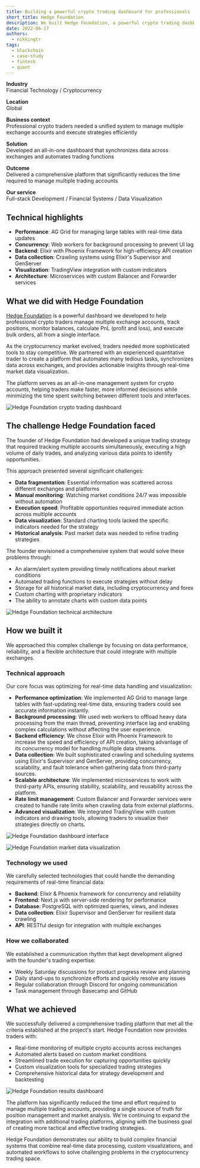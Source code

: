 ```yaml
---
title: Building a powerful crypto trading dashboard for professionals
short_title: Hedge Foundation
description: We built Hedge Foundation, a powerful crypto trading dashboard that helps professional traders manage multiple accounts, track positions, and automate order execution in real-time across exchanges.
date: 2022-06-17
authors:
  - nikkingtr
tags:
  - blockchain
  - case-study
  - fintech
  - quant
---
```


**Industry**\
Financial Technology / Cryptocurrency

**Location**\
Global

**Business context**\
Professional crypto traders needed a unified system to manage multiple exchange accounts and execute strategies efficiently

**Solution**\
Developed an all-in-one dashboard that synchronizes data across exchanges and automates trading functions

**Outcome**\
Delivered a comprehensive platform that significantly reduces the time required to manage multiple trading accounts

**Our service**\
Full-stack Development / Financial Systems / Data Visualization

## Technical highlights

- **Performance**: AG Grid for managing large tables with real-time data updates
- **Concurrency**: Web workers for background processing to prevent UI lag
- **Backend**: Elixir with Phoenix Framework for high-efficiency API creation
- **Data collection**: Crawling systems using Elixir's Supervisor and GenServer
- **Visualization**: TradingView integration with custom indicators
- **Architecture**: Microservices with custom Balancer and Forwarder services

## What we did with Hedge Foundation

[Hedge Foundation](http://hedge.foundation/) is a powerful dashboard we developed to help professional crypto traders manage multiple exchange accounts, track positions, monitor balances, calculate PnL (profit and loss), and execute bulk orders, all from a single interface.

As the cryptocurrency market evolved, traders needed more sophisticated tools to stay competitive. We partnered with an experienced quantitative trader to create a platform that automates many tedious tasks, synchronizes data across exchanges, and provides actionable insights through real-time market data visualization.

The platform serves as an all-in-one management system for crypto accounts, helping traders make faster, more informed decisions while minimizing the time spent switching between different tools and interfaces.

![Hedge Foundation crypto trading dashboard](assets/hedge-main.webp)

## The challenge Hedge Foundation faced

The founder of Hedge Foundation had developed a unique trading strategy that required tracking multiple accounts simultaneously, executing a high volume of daily trades, and analyzing various data points to identify opportunities.

This approach presented several significant challenges:

- **Data fragmentation**: Essential information was scattered across different exchanges and platforms
- **Manual monitoring**: Watching market conditions 24/7 was impossible without automation
- **Execution speed**: Profitable opportunities required immediate action across multiple accounts
- **Data visualization**: Standard charting tools lacked the specific indicators needed for the strategy
- **Historical analysis**: Past market data was needed to refine trading strategies

The founder envisioned a comprehensive system that would solve these problems through:

- An alarm/alert system providing timely notifications about market conditions
- Automated trading functions to execute strategies without delay
- Storage for all historical market data, including cryptocurrency and forex
- Custom charting with proprietary indicators
- The ability to annotate charts with custom data points

![Hedge Foundation technical architecture](assets/hedge-tech.webp)

## How we built it

We approached this complex challenge by focusing on data performance, reliability, and a flexible architecture that could integrate with multiple exchanges.

### Technical approach

Our core focus was optimizing for real-time data handling and visualization:

- **Performance optimization**: We implemented AG Grid to manage large tables with fast-updating real-time data, ensuring traders could see accurate information instantly.
- **Background processing**: We used web workers to offload heavy data processing from the main thread, preventing interface lag and enabling complex calculations without affecting the user experience.
- **Backend efficiency**: We chose Elixir with Phoenix Framework to increase the speed and efficiency of API creation, taking advantage of its concurrency model for handling multiple data streams.
- **Data collection**: We built sophisticated crawling and scheduling systems using Elixir's Supervisor and GenServer, providing concurrency, scalability, and fault tolerance when gathering data from third-party sources.
- **Scalable architecture**: We implemented microservices to work with third-party APIs, ensuring stability, scalability, and reusability across the platform.
- **Rate limit management**: Custom Balancer and Forwarder services were created to handle rate limits when crawling data from external platforms.
- **Advanced visualization**: We integrated TradingView with custom indicators and drawing tools, allowing traders to visualize their strategies directly on charts.

![Hedge Foundation dashboard interface](assets/hedge-dashboard.webp)

![Hedge Foundation market data visualization](assets/hedge-market.webp)

### Technology we used

We carefully selected technologies that could handle the demanding requirements of real-time financial data:

- **Backend**: Elixir & Phoenix framework for concurrency and reliability
- **Frontend**: Next.js with server-side rendering for performance
- **Database**: PostgreSQL with optimized queries, views, and indexes
- **Data collection**: Elixir Supervisor and GenServer for resilient data crawling
- **API**: RESTful design for integration with multiple exchanges

### How we collaborated

We established a communication rhythm that kept development aligned with the founder's trading expertise:

- Weekly Saturday discussions for product progress review and planning
- Daily stand-ups to synchronize efforts and quickly resolve any issues
- Regular collaboration through Discord for ongoing communication
- Task management through Basecamp and GitHub

## What we achieved

We successfully delivered a comprehensive trading platform that met all the criteria established at the project's start. Hedge Foundation now provides traders with:

- Real-time monitoring of multiple crypto accounts across exchanges
- Automated alerts based on custom market conditions
- Streamlined trade execution for capturing opportunities quickly
- Custom visualization tools for specialized trading strategies
- Comprehensive historical data for strategy development and backtesting

![Hedge Foundation results dashboard](assets/hedge-result.webp)

The platform has significantly reduced the time and effort required to manage multiple trading accounts, providing a single source of truth for position management and market analysis. We're continuing to expand the integration with additional trading platforms, aligning with the business goal of creating more tactical and effective trading strategies.

Hedge Foundation demonstrates our ability to build complex financial systems that combine real-time data processing, custom visualizations, and automated workflows to solve challenging problems in the cryptocurrency trading space.
